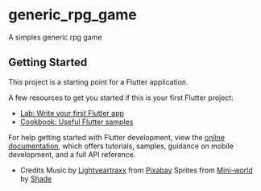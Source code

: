 # generic_rpg_game

A simples generic rpg game

## Getting Started

This project is a starting point for a Flutter application.

A few resources to get you started if this is your first Flutter project:

- [Lab: Write your first Flutter app](https://docs.flutter.dev/get-started/codelab)
- [Cookbook: Useful Flutter samples](https://docs.flutter.dev/cookbook)

For help getting started with Flutter development, view the
[online documentation](https://docs.flutter.dev/), which offers tutorials,
samples, guidance on mobile development, and a full API reference.

- Credits
Music by <a href="https://pixabay.com/users/lightyeartraxx-26697863/?utm_source=link-attribution&utm_medium=referral&utm_campaign=music&utm_content=132102">Lightyeartraxx</a> from <a href="https://pixabay.com/music//?utm_source=link-attribution&utm_medium=referral&utm_campaign=music&utm_content=132102">Pixabay</a>
Sprites from <a href="https://merchant-shade.itch.io/16x16-mini-world-sprites">Mini-world</a> by <a href="https://merchant-shade.itch.io/">Shade</a>
